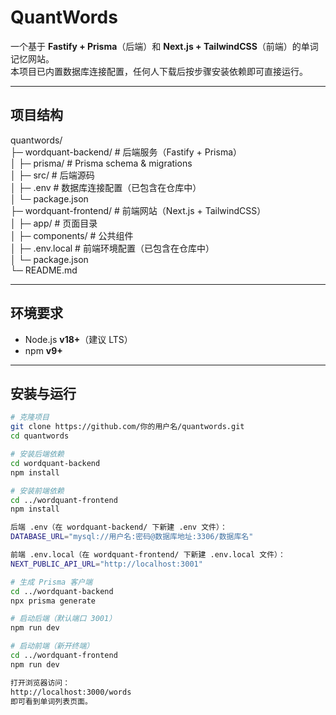 # QuantWords

一个基于 **Fastify + Prisma**（后端）和 **Next.js + TailwindCSS**（前端）的单词记忆网站。  
本项目已内置数据库连接配置，任何人下载后按步骤安装依赖即可直接运行。  

---

## 项目结构
quantwords/  
├─ wordquant-backend/ # 后端服务（Fastify + Prisma）  
│ ├─ prisma/ # Prisma schema & migrations  
│ ├─ src/ # 后端源码  
│ ├─ .env # 数据库连接配置（已包含在仓库中）  
│ └─ package.json  
├─ wordquant-frontend/ # 前端网站（Next.js + TailwindCSS）  
│ ├─ app/ # 页面目录  
│ ├─ components/ # 公共组件  
│ ├─ .env.local # 前端环境配置（已包含在仓库中）  
│ └─ package.json  
└─ README.md  


---

## 环境要求
- Node.js **v18+**（建议 LTS）
- npm **v9+**

---

## 安装与运行

```bash
# 克隆项目
git clone https://github.com/你的用户名/quantwords.git
cd quantwords

# 安装后端依赖
cd wordquant-backend
npm install

# 安装前端依赖
cd ../wordquant-frontend
npm install

后端 .env（在 wordquant-backend/ 下新建 .env 文件）：  
DATABASE_URL="mysql://用户名:密码@数据库地址:3306/数据库名"

前端 .env.local（在 wordquant-frontend/ 下新建 .env.local 文件）：  
NEXT_PUBLIC_API_URL="http://localhost:3001"

# 生成 Prisma 客户端
cd ../wordquant-backend
npx prisma generate

# 启动后端（默认端口 3001）
npm run dev

# 启动前端（新开终端）
cd ../wordquant-frontend
npm run dev

打开浏览器访问： 
http://localhost:3000/words  
即可看到单词列表页面。
